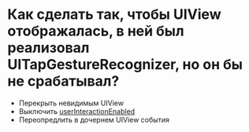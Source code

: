 # Как сделать так, чтобы UIView отображалась, в ней был реализовал UITapGestureRecognizer, но он бы не срабатывал?

-  Перекрыть невидимым UIView
-  Выключить [userInteractionEnabled](https://developer.apple.com/documentation/uikit/uiview/1622577-userinteractionenabled)
-  Переопредлить в дочернем UIView события
